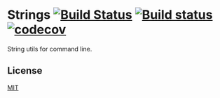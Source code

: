 # Strings [![Build Status](https://travis-ci.org/Frederick-S/Strings.svg?branch=master)](https://travis-ci.org/Frederick-S/Strings) [![Build status](https://ci.appveyor.com/api/projects/status/oqg0ivk1cvrvkf4f/branch/master?svg=true)](https://ci.appveyor.com/project/Frederick-S/strings/branch/master) [![codecov](https://codecov.io/gh/Frederick-S/Strings/branch/master/graph/badge.svg)](https://codecov.io/gh/Frederick-S/Strings)
String utils for command line.

## License
[MIT](LICENSE)
